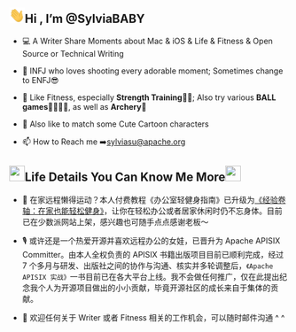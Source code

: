 ## <img src="https://raw.githubusercontent.com/parth-27/parth-27/master/Hi.gif" width="28px" height="28px"/>Hi , I’m @SylviaBABY
- 💻 A Writer Share Moments about Mac & iOS & Life & Fitness & Open Source or Technical Writing

- 🌱 INFJ who loves shooting every adorable moment; Sometimes change to ENFJ😎

- 💞️ Like Fitness, especially **Strength Training**🏋️‍♀️; Also try various **BALL games**🏀🎱🏓🏸, as well as **Archery**🏹

- 🤎 Also like to match some Cute Cartoon characters

- 📫 How to Reach me ➡️sylviasu@apache.org

## <img src="https://user-images.githubusercontent.com/39793568/176405280-45bb427b-7699-41a0-a5bb-1b233cdea9e0.png" width="28px" height="28px"/>Life Details You Can Know Me More<img src="https://user-images.githubusercontent.com/39793568/176405280-45bb427b-7699-41a0-a5bb-1b233cdea9e0.png" width="28px" height="28px"/>

- 📣 在家远程懒得运动？本人付费教程《办公室轻健身指南》已升级为[《经验卷轴：在家也能轻松健身》](https://sspai.com/series/293)，让你在轻松办公或者居家休闲时仍不忘身体。目前已在少数派网站上架，感兴趣也可随手点点感谢老板～

- 🎙️ 或许还是一个热爱开源并喜欢远程办公的女娃，已晋升为 Apache APISIX Committer。由本人全权负责的 APISIX 书籍出版项目目前已顺利完成，经过 7 个多月与研发、出版社之间的协作与沟通、核实并多轮调整后，`《Apache APISIX 实战》`一书目前已在各大平台上线。我不会做任何推广，仅在此提出纪念我个人为开源项目做出的小小贡献，毕竟开源社区的成长来自于集体的贡献。

- 🫡 欢迎任何关于 Writer 或者 Fitness 相关的工作机会，可以随时邮件沟通 ^ ^

<!---
SylviaBABY/SylviaBABY is a ✨ special ✨ repository because its `README.md` (this file) appears on your GitHub profile.
You can click the Preview link to take a look at your changes.
--->
